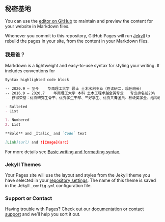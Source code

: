 ## 秘密基地

You can use the [editor on GitHub](https://github.com/Zhanghaoyu1121/Zhanghaoyu1121.github.io/edit/main/index.md) to maintain and preview the content for your website in Markdown files.

Whenever you commit to this repository, GitHub Pages will run [Jekyll](https://jekyllrb.com/) to rebuild the pages in your site, from the content in your Markdown files.

### 我是谁？

Markdown is a lightweight and easy-to-use syntax for styling your writing. It includes conventions for

```markdown
Syntax highlighted code block

-- 2020.9 – 至今    华南理工大学 硕士 土木水利专业（在读研二，现任班长）
-- 2016.9 – 2020.7    华南理工大学 本科 土木工程卓越全英专业   专业排名前20%
-- 获得荣誉：优秀研究生骨干、优秀学生干部、三好学生、优秀共青团员、校级奖学金、结构设计大赛省赛三等奖。

- Bulleted
- List

1. Numbered
2. List

**Bold** and _Italic_ and `Code` text

[Link](url) and ![Image](src)
```

For more details see [Basic writing and formatting syntax](https://docs.github.com/en/github/writing-on-github/getting-started-with-writing-and-formatting-on-github/basic-writing-and-formatting-syntax).

### Jekyll Themes

Your Pages site will use the layout and styles from the Jekyll theme you have selected in your [repository settings](https://github.com/Zhanghaoyu1121/Zhanghaoyu1121.github.io/settings/pages). The name of this theme is saved in the Jekyll `_config.yml` configuration file.

### Support or Contact

Having trouble with Pages? Check out our [documentation](https://docs.github.com/categories/github-pages-basics/) or [contact support](https://support.github.com/contact) and we’ll help you sort it out.
